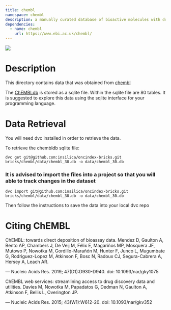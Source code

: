 ```yaml
---
title: chembl
namespace: chembl
description: a manually curated database of bioactive molecules with drug-like properties
dependencies: 
  - name: chembl
    url: https://www.ebi.ac.uk/chembl/
---
```

<a href="https://github.com/biobricks-ai/chembl/actions"><img src="https://github.com/biobricks-ai/chembl/actions/workflows/bricktools-check.yaml/badge.svg?branch=master"/></a>

# Description

This directory contains data that was obtained from [chembl](https://chembl.gitbook.io/chembl-interface-documentation/downloads)

The [ChEMBLdb](https://www.ebi.ac.uk/chembl/) is stored as a sqlite file. Within the sqlite file are 80 tables. It is suggested to explore this
data using the sqlite interface for your programming language.

# Data Retrieval

You will need dvc installed in order to retrieve the data.

To retrieve the chembldb sqlite file: 
```
dvc get git@github.com:insilica/oncindex-bricks.git bricks/chembl/data/chembl_30.db -o data/chembl_30.db
```

### It is advised to import the files into a project so that you will able to track changes in the dataset
```
dvc import git@github.com:insilica/oncindex-bricks.git bricks/chembl/data/chembl_30.db -o data/chembl_30.db
```

Then follow the instructions to save the data into your local dvc repo

# Citing ChEMBL
ChEMBL: towards direct deposition of bioassay data.
Mendez D, Gaulton A, Bento AP, Chambers J, De Veij M, Félix E, Magariños MP, Mosquera JF, Mutowo P, Nowotka M, Gordillo-Marañón M, Hunter F, Junco L, Mugumbate G, Rodriguez-Lopez M, Atkinson F, Bosc N, Radoux CJ, Segura-Cabrera A, Hersey A, Leach AR.

— Nucleic Acids Res. 2019; 47(D1):D930-D940. doi: 10.1093/nar/gky1075

ChEMBL web services: streamlining access to drug discovery data and utilities.
Davies M, Nowotka M, Papadatos G, Dedman N, Gaulton A, Atkinson F, Bellis L, Overington JP.

— Nucleic Acids Res. 2015; 43(W1):W612-20. doi: 10.1093/nar/gkv352
